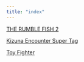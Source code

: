 ```yaml
---
title: "index"
---
```


[THE RUMBLE FISH 2](THE_RUMBLE_FISH_2.md)

[Kizuna Encounter Super Tag](KIZUNA_ENCOUNTER_SUPER_TAG.md)

[Toy Fighter](TOY_FIGHTER.md)

